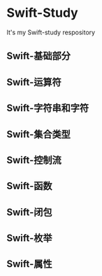 # Swift-Study

It's my Swift-study respository

## Swift-基础部分

## Swift-运算符

## Swift-字符串和字符

## Swift-集合类型

## Swift-控制流

## Swift-函数

## Swift-闭包

## Swift-枚举

## Swift-属性